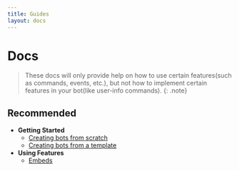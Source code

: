 ```yaml
---
title: Guides
layout: docs
---
```


# Docs

> These docs will only provide help on how to use certain features(such as commands, events, etc.), but not how to implement certain features in your bot(like user-info commands).
{: .note}

## Recommended

- **Getting Started**
    - [Creating bots from scratch](./createBotScratch)
    - [Creating bots from a template](./createBotTemplate)
- **Using Features**
    - [Embeds](./embeds)